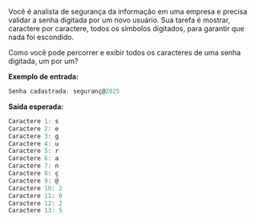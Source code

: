 Você é analista de segurança da informação em uma empresa e precisa validar a senha digitada por um novo usuário. Sua tarefa é mostrar, caractere por caractere, todos os símbolos digitados, para garantir que nada foi escondido.

Como você pode percorrer e exibir todos os caracteres de uma senha digitada, um por um?

**Exemplo de entrada:**

```ts
Senha cadastrada: seguranç@2025
```

**Saída esperada:**

```ts
Caractere 1: s
Caractere 2: e
Caractere 3: g
Caractere 4: u
Caractere 5: r
Caractere 6: a
Caractere 7: n
Caractere 8: ç
Caractere 9: @
Caractere 10: 2
Caractere 11: 0
Caractere 12: 2
Caractere 13: 5 

```

